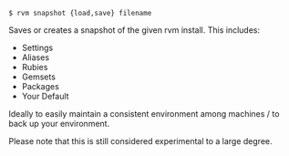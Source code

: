 
    $ rvm snapshot {load,save} filename

Saves or creates a snapshot of the given rvm install. This includes:

* Settings
* Aliases
* Rubies
* Gemsets
* Packages
* Your Default

Ideally to easily maintain a consistent environment among machines
/ to back up your environment.

Please note that this is still considered experimental to a large degree.
